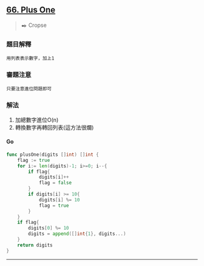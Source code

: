 ## [66. Plus One](https://leetcode.com/problems/plus-one/)
> :black_nib: Cropse
### 題目解釋
    用列表表示數字，加上1
### 審題注意
    只要注意進位問題即可
### 解法
1. 加總數字進位O(n)  
2. 轉換數字再轉回列表(這方法很爛)  

#### Go
```go
func plusOne(digits []int) []int {
    flag := true
    for i:= len(digits)-1; i>=0; i--{
        if flag{
            digits[i]++
            flag = false
        }
        if digits[i] >= 10{
            digits[i] %= 10
            flag = true
        }
    }
    if flag{
        digits[0] %= 10
        digits = append([]int{1}, digits...)
    }
    return digits
}
```
---
